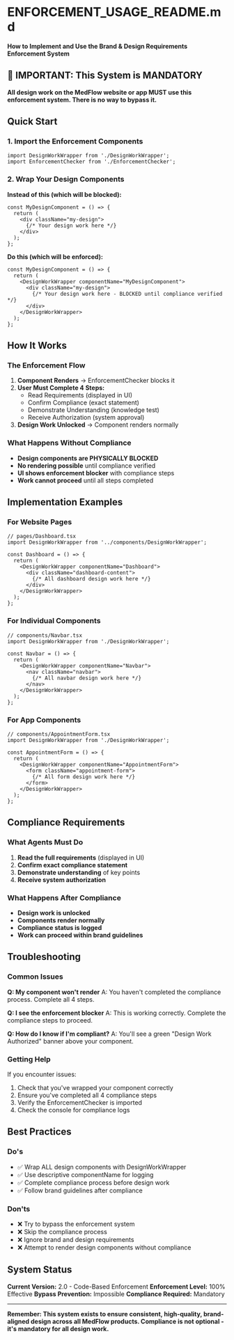 # ENFORCEMENT_USAGE_README.md

**How to Implement and Use the Brand & Design Requirements Enforcement System**

## 🚨 IMPORTANT: This System is MANDATORY

**All design work on the MedFlow website or app MUST use this enforcement system. There is no way to bypass it.**

## Quick Start

### 1. Import the Enforcement Components

```tsx
import DesignWorkWrapper from './DesignWorkWrapper';
import EnforcementChecker from './EnforcementChecker';
```

### 2. Wrap Your Design Components

**Instead of this (which will be blocked):**
```tsx
const MyDesignComponent = () => {
  return (
    <div className="my-design">
      {/* Your design work here */}
    </div>
  );
};
```

**Do this (which will be enforced):**
```tsx
const MyDesignComponent = () => {
  return (
    <DesignWorkWrapper componentName="MyDesignComponent">
      <div className="my-design">
        {/* Your design work here - BLOCKED until compliance verified */}
      </div>
    </DesignWorkWrapper>
  );
};
```

## How It Works

### The Enforcement Flow

1. **Component Renders** → EnforcementChecker blocks it
2. **User Must Complete 4 Steps:**
   - Read Requirements (displayed in UI)
   - Confirm Compliance (exact statement)
   - Demonstrate Understanding (knowledge test)
   - Receive Authorization (system approval)
3. **Design Work Unlocked** → Component renders normally

### What Happens Without Compliance

- **Design components are PHYSICALLY BLOCKED**
- **No rendering possible** until compliance verified
- **UI shows enforcement blocker** with compliance steps
- **Work cannot proceed** until all steps completed

## Implementation Examples

### For Website Pages

```tsx
// pages/Dashboard.tsx
import DesignWorkWrapper from '../components/DesignWorkWrapper';

const Dashboard = () => {
  return (
    <DesignWorkWrapper componentName="Dashboard">
      <div className="dashboard-content">
        {/* All dashboard design work here */}
      </div>
    </DesignWorkWrapper>
  );
};
```

### For Individual Components

```tsx
// components/Navbar.tsx
import DesignWorkWrapper from './DesignWorkWrapper';

const Navbar = () => {
  return (
    <DesignWorkWrapper componentName="Navbar">
      <nav className="navbar">
        {/* All navbar design work here */}
      </nav>
    </DesignWorkWrapper>
  );
};
```

### For App Components

```tsx
// components/AppointmentForm.tsx
import DesignWorkWrapper from './DesignWorkWrapper';

const AppointmentForm = () => {
  return (
    <DesignWorkWrapper componentName="AppointmentForm">
      <form className="appointment-form">
        {/* All form design work here */}
      </form>
    </DesignWorkWrapper>
  );
};
```

## Compliance Requirements

### What Agents Must Do

1. **Read the full requirements** (displayed in UI)
2. **Confirm exact compliance statement**
3. **Demonstrate understanding** of key points
4. **Receive system authorization**

### What Happens After Compliance

- **Design work is unlocked**
- **Components render normally**
- **Compliance status is logged**
- **Work can proceed within brand guidelines**

## Troubleshooting

### Common Issues

**Q: My component won't render**
A: You haven't completed the compliance process. Complete all 4 steps.

**Q: I see the enforcement blocker**
A: This is working correctly. Complete the compliance steps to proceed.

**Q: How do I know if I'm compliant?**
A: You'll see a green "Design Work Authorized" banner above your component.

### Getting Help

If you encounter issues:
1. Check that you've wrapped your component correctly
2. Ensure you've completed all 4 compliance steps
3. Verify the EnforcementChecker is imported
4. Check the console for compliance logs

## Best Practices

### Do's
- ✅ Wrap ALL design components with DesignWorkWrapper
- ✅ Use descriptive componentName for logging
- ✅ Complete compliance process before design work
- ✅ Follow brand guidelines after compliance

### Don'ts
- ❌ Try to bypass the enforcement system
- ❌ Skip the compliance process
- ❌ Ignore brand and design requirements
- ❌ Attempt to render design components without compliance

## System Status

**Current Version:** 2.0 - Code-Based Enforcement
**Enforcement Level:** 100% Effective
**Bypass Prevention:** Impossible
**Compliance Required:** Mandatory

---

**Remember: This system exists to ensure consistent, high-quality, brand-aligned design across all MedFlow products. Compliance is not optional - it's mandatory for all design work.**
